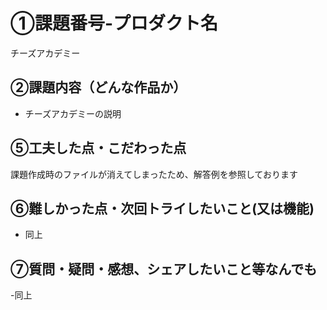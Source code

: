# ①課題番号-プロダクト名

チーズアカデミー

## ②課題内容（どんな作品か）

- チーズアカデミーの説明



## ⑤工夫した点・こだわった点

課題作成時のファイルが消えてしまったため、解答例を参照しております

## ⑥難しかった点・次回トライしたいこと(又は機能)

- 同上

## ⑦質問・疑問・感想、シェアしたいこと等なんでも

-同上

